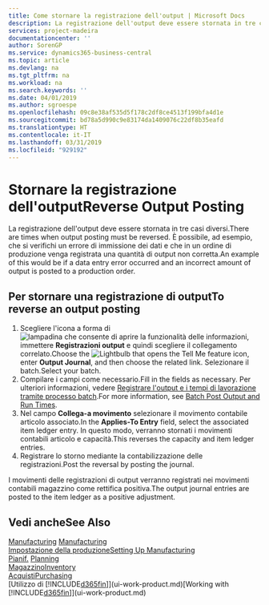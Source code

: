 ```yaml
---
title: Come stornare la registrazione dell'output | Microsoft Docs
description: La registrazione dell'output deve essere stornata in tre casi diversi. È possibile, ad esempio, che si verifichi un errore di immissione dei dati e che in un ordine di produzione venga registrata una quantità di output non corretta.
services: project-madeira
documentationcenter: ''
author: SorenGP
ms.service: dynamics365-business-central
ms.topic: article
ms.devlang: na
ms.tgt_pltfrm: na
ms.workload: na
ms.search.keywords: ''
ms.date: 04/01/2019
ms.author: sgroespe
ms.openlocfilehash: 09c8e38af535d5f178c2df8ce4513f199bfa4d1e
ms.sourcegitcommit: bd78a5d990c9e83174da1409076c22df8b35eafd
ms.translationtype: HT
ms.contentlocale: it-IT
ms.lasthandoff: 03/31/2019
ms.locfileid: "929192"
---
```

# <a name="reverse-output-posting"></a><span data-ttu-id="ad572-104">Stornare la registrazione dell'output</span><span class="sxs-lookup"><span data-stu-id="ad572-104">Reverse Output Posting</span></span>
<span data-ttu-id="ad572-105">La registrazione dell'output deve essere stornata in tre casi diversi.</span><span class="sxs-lookup"><span data-stu-id="ad572-105">There are times when output posting must be reversed.</span></span> <span data-ttu-id="ad572-106">È possibile, ad esempio, che si verifichi un errore di immissione dei dati e che in un ordine di produzione venga registrata una quantità di output non corretta.</span><span class="sxs-lookup"><span data-stu-id="ad572-106">An example of this would be if a data entry error occurred and an incorrect amount of output is posted to a production order.</span></span>  

## <a name="to-reverse-an-output-posting"></a><span data-ttu-id="ad572-107">Per stornare una registrazione di output</span><span class="sxs-lookup"><span data-stu-id="ad572-107">To reverse an output posting</span></span>  
1.  <span data-ttu-id="ad572-108">Scegliere l'icona a forma di ![lampadina che consente di aprire la funzionalità delle informazioni](media/ui-search/search_small.png "Informazioni sull'operazione che si desidera eseguire"), immettere **Registrazioni output** e quindi scegliere il collegamento correlato.</span><span class="sxs-lookup"><span data-stu-id="ad572-108">Choose the ![Lightbulb that opens the Tell Me feature](media/ui-search/search_small.png "Tell me what you want to do") icon, enter **Output Journal**, and then choose the related link.</span></span> <span data-ttu-id="ad572-109">Selezionare il batch.</span><span class="sxs-lookup"><span data-stu-id="ad572-109">Select your batch.</span></span>  
2. <span data-ttu-id="ad572-110">Compilare i campi come necessario.</span><span class="sxs-lookup"><span data-stu-id="ad572-110">Fill in the fields as necessary.</span></span> <span data-ttu-id="ad572-111">Per ulteriori informazioni, vedere [Registrare l'output e i tempi di lavorazione tramite processo batch](production-how-to-post-output-quantity.md).</span><span class="sxs-lookup"><span data-stu-id="ad572-111">For more information, see [Batch Post Output and Run Times](production-how-to-post-output-quantity.md).</span></span>
3.  <span data-ttu-id="ad572-112">Nel campo **Collega-a movimento** selezionare il movimento contabile articolo associato.</span><span class="sxs-lookup"><span data-stu-id="ad572-112">In the **Applies-To Entry** field, select the associated item ledger entry.</span></span> <span data-ttu-id="ad572-113">In questo modo, verranno stornati i movimenti contabili articolo e capacità.</span><span class="sxs-lookup"><span data-stu-id="ad572-113">This reverses the capacity and item ledger entries.</span></span>  
4. <span data-ttu-id="ad572-114">Registrare lo storno mediante la contabilizzazione delle registrazioni.</span><span class="sxs-lookup"><span data-stu-id="ad572-114">Post the reversal by posting the journal.</span></span>  

<span data-ttu-id="ad572-115">I movimenti delle registrazioni di output verranno registrati nei movimenti contabili magazzino come rettifica positiva.</span><span class="sxs-lookup"><span data-stu-id="ad572-115">The output journal entries are posted to the item ledger as a positive adjustment.</span></span>  

## <a name="see-also"></a><span data-ttu-id="ad572-116">Vedi anche</span><span class="sxs-lookup"><span data-stu-id="ad572-116">See Also</span></span>  
 <span data-ttu-id="ad572-117">[Manufacturing](production-manage-manufacturing.md)  </span><span class="sxs-lookup"><span data-stu-id="ad572-117">[Manufacturing](production-manage-manufacturing.md)  </span></span>  
 [<span data-ttu-id="ad572-118">Impostazione della produzione</span><span class="sxs-lookup"><span data-stu-id="ad572-118">Setting Up Manufacturing</span></span>](production-configure-production-processes.md)  
 <span data-ttu-id="ad572-119">[Pianif.](production-planning.md)    </span><span class="sxs-lookup"><span data-stu-id="ad572-119">[Planning](production-planning.md)    </span></span>  
 [<span data-ttu-id="ad572-120">Magazzino</span><span class="sxs-lookup"><span data-stu-id="ad572-120">Inventory</span></span>](inventory-manage-inventory.md)  
 [<span data-ttu-id="ad572-121">Acquisti</span><span class="sxs-lookup"><span data-stu-id="ad572-121">Purchasing</span></span>](purchasing-manage-purchasing.md)  
 <span data-ttu-id="ad572-122">[Utilizzo di [!INCLUDE[d365fin](includes/d365fin_md.md)]](ui-work-product.md)</span><span class="sxs-lookup"><span data-stu-id="ad572-122">[Working with [!INCLUDE[d365fin](includes/d365fin_md.md)]](ui-work-product.md)</span></span>  
